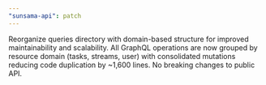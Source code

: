 ```yaml
---
"sunsama-api": patch
---
```


Reorganize queries directory with domain-based structure for improved maintainability and scalability. All GraphQL operations are now grouped by resource domain (tasks, streams, user) with consolidated mutations reducing code duplication by ~1,600 lines. No breaking changes to public API.
